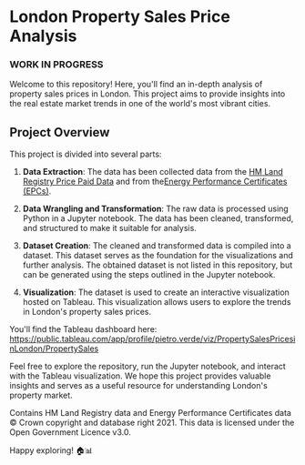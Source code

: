 # London Property Sales Price Analysis

### WORK IN PROGRESS

Welcome to this repository! Here, you'll find an in-depth analysis of property sales prices in London. This project aims to provide insights into the real estate market trends in one of the world's most vibrant cities.

## Project Overview

This project is divided into several parts:

1. **Data Extraction**: The data has been collected data from the [HM Land Registry Price Paid Data](https://www.gov.uk/government/statistical-data-sets/price-paid-data-downloads) and from the[Energy Performance Certificates (EPCs)](https://epc.opendatacommunities.org/).

2. **Data Wrangling and Transformation**: The raw data is processed using Python in a Jupyter notebook. The data has been cleaned, transformed, and structured to make it suitable for analysis.

3. **Dataset Creation**: The cleaned and transformed data is compiled into a dataset. This dataset serves as the foundation for the visualizations and further analysis. The obtained dataset is not listed in this repository, but can be generated using the steps outlined in the Jupyter notebook.

4. **Visualization**: The dataset is used to create an interactive visualization hosted on Tableau. This visualization allows users to explore the trends in London's property sales prices.

You'll find the Tableau dashboard here: https://public.tableau.com/app/profile/pietro.verde/viz/PropertySalesPricesinLondon/PropertySales

Feel free to explore the repository, run the Jupyter notebook, and interact with the Tableau visualization. We hope this project provides valuable insights and serves as a useful resource for understanding London's property market.


Contains HM Land Registry data and Energy Performance Certificates data © Crown copyright and database right 2021. This data is licensed under the Open Government Licence v3.0.

Happy exploring! 🏠📊